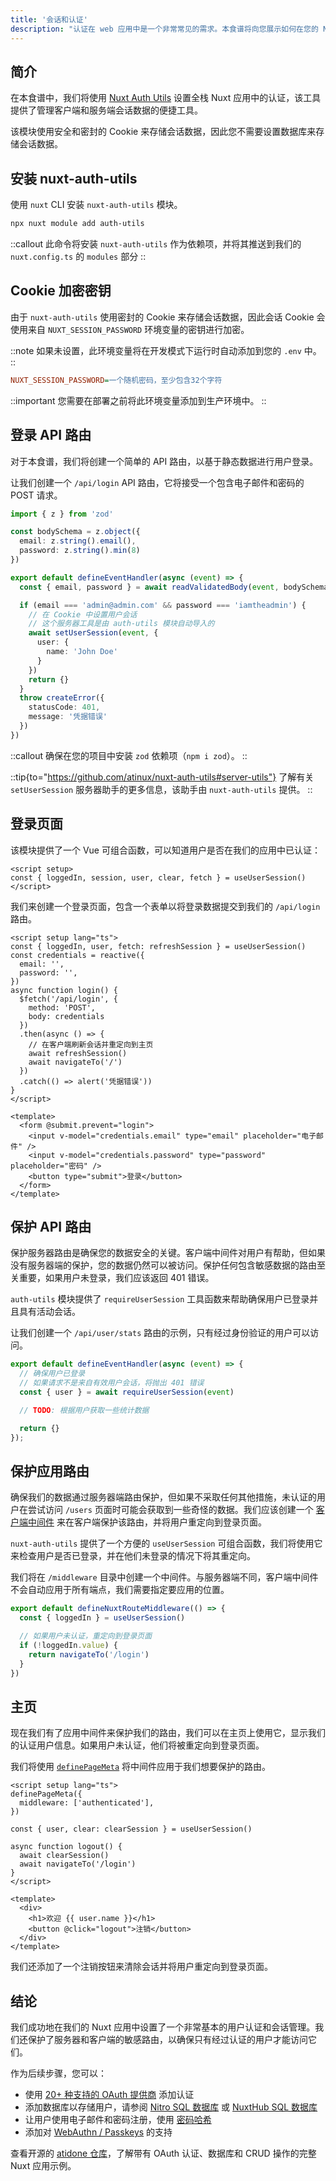 ```yaml
---
title: '会话和认证'
description: "认证在 web 应用中是一个非常常见的需求。本食谱将向您展示如何在您的 Nuxt 应用中实现基本的用户注册和认证。"
---
```


## 简介

在本食谱中，我们将使用 [Nuxt Auth Utils](https://github.com/Atinux/nuxt-auth-utils) 设置全栈 Nuxt 应用中的认证，该工具提供了管理客户端和服务端会话数据的便捷工具。

该模块使用安全和密封的 Cookie 来存储会话数据，因此您不需要设置数据库来存储会话数据。

## 安装 nuxt-auth-utils

使用 `nuxt` CLI 安装 `nuxt-auth-utils` 模块。

```bash [Terminal]
npx nuxt module add auth-utils
```

::callout
此命令将安装 `nuxt-auth-utils` 作为依赖项，并将其推送到我们的 `nuxt.config.ts` 的 `modules` 部分
::

## Cookie 加密密钥

由于 `nuxt-auth-utils` 使用密封的 Cookie 来存储会话数据，因此会话 Cookie 会使用来自 `NUXT_SESSION_PASSWORD` 环境变量的密钥进行加密。

::note
如果未设置，此环境变量将在开发模式下运行时自动添加到您的 `.env` 中。
::

```ini [.env]
NUXT_SESSION_PASSWORD=一个随机密码，至少包含32个字符
```

::important
您需要在部署之前将此环境变量添加到生产环境中。
::

## 登录 API 路由

对于本食谱，我们将创建一个简单的 API 路由，以基于静态数据进行用户登录。

让我们创建一个 `/api/login` API 路由，它将接受一个包含电子邮件和密码的 POST 请求。

```ts [server/api/login.post.ts]
import { z } from 'zod'

const bodySchema = z.object({
  email: z.string().email(),
  password: z.string().min(8)
})

export default defineEventHandler(async (event) => {
  const { email, password } = await readValidatedBody(event, bodySchema.parse)

  if (email === 'admin@admin.com' && password === 'iamtheadmin') {
    // 在 Cookie 中设置用户会话
    // 这个服务器工具是由 auth-utils 模块自动导入的
    await setUserSession(event, {
      user: {
        name: 'John Doe'
      }
    })
    return {}
  }
  throw createError({
    statusCode: 401,
    message: '凭据错误'
  })
})
```

::callout
确保在您的项目中安装 `zod` 依赖项（`npm i zod`）。
::

::tip{to="https://github.com/atinux/nuxt-auth-utils#server-utils"}
了解有关 `setUserSession` 服务器助手的更多信息，该助手由 `nuxt-auth-utils` 提供。
::

## 登录页面

该模块提供了一个 Vue 可组合函数，可以知道用户是否在我们的应用中已认证：

```vue
<script setup>
const { loggedIn, session, user, clear, fetch } = useUserSession()
</script>
```

我们来创建一个登录页面，包含一个表单以将登录数据提交到我们的 `/api/login` 路由。

```vue [app/pages/login.vue]
<script setup lang="ts">
const { loggedIn, user, fetch: refreshSession } = useUserSession()
const credentials = reactive({
  email: '',
  password: '',
})
async function login() {
  $fetch('/api/login', {
    method: 'POST',
    body: credentials
  })
  .then(async () => {
    // 在客户端刷新会话并重定向到主页
    await refreshSession()
    await navigateTo('/')
  })
  .catch(() => alert('凭据错误'))
}
</script>

<template>
  <form @submit.prevent="login">
    <input v-model="credentials.email" type="email" placeholder="电子邮件" />
    <input v-model="credentials.password" type="password" placeholder="密码" />
    <button type="submit">登录</button>
  </form>
</template>
```

## 保护 API 路由

保护服务器路由是确保您的数据安全的关键。客户端中间件对用户有帮助，但如果没有服务器端的保护，您的数据仍然可以被访问。保护任何包含敏感数据的路由至关重要，如果用户未登录，我们应该返回 401 错误。

`auth-utils` 模块提供了 `requireUserSession` 工具函数来帮助确保用户已登录并且具有活动会话。

让我们创建一个 `/api/user/stats` 路由的示例，只有经过身份验证的用户可以访问。

```ts [server/api/user/stats.get.ts]
export default defineEventHandler(async (event) => {
  // 确保用户已登录
  // 如果请求不是来自有效用户会话，将抛出 401 错误
  const { user } = await requireUserSession(event)

  // TODO: 根据用户获取一些统计数据

  return {}
});
```

## 保护应用路由

确保我们的数据通过服务器端路由保护，但如果不采取任何其他措施，未认证的用户在尝试访问 `/users` 页面时可能会获取到一些奇怪的数据。我们应该创建一个 [客户端中间件](https://nuxt.com/docs/guide/directory-structure/app/middleware) 来在客户端保护该路由，并将用户重定向到登录页面。

`nuxt-auth-utils` 提供了一个方便的 `useUserSession` 可组合函数，我们将使用它来检查用户是否已登录，并在他们未登录的情况下将其重定向。

我们将在 `/middleware` 目录中创建一个中间件。与服务器端不同，客户端中间件不会自动应用于所有端点，我们需要指定要应用的位置。

```typescript [app/middleware/authenticated.ts]
export default defineNuxtRouteMiddleware(() => {
  const { loggedIn } = useUserSession()

  // 如果用户未认证，重定向到登录页面
  if (!loggedIn.value) {
    return navigateTo('/login')
  }
})
```

## 主页

现在我们有了应用中间件来保护我们的路由，我们可以在主页上使用它，显示我们的认证用户信息。如果用户未认证，他们将被重定向到登录页面。

我们将使用 [`definePageMeta`](/docs/api/utils/define-page-meta) 将中间件应用于我们想要保护的路由。

```vue [app/pages/index.vue]
<script setup lang="ts">
definePageMeta({
  middleware: ['authenticated'],
})
  
const { user, clear: clearSession } = useUserSession()

async function logout() {
  await clearSession()
  await navigateTo('/login')
}
</script>

<template>
  <div>
    <h1>欢迎 {{ user.name }}</h1>
    <button @click="logout">注销</button>
  </div>
</template>
```

我们还添加了一个注销按钮来清除会话并将用户重定向到登录页面。

## 结论

我们成功地在我们的 Nuxt 应用中设置了一个非常基本的用户认证和会话管理。我们还保护了服务器和客户端的敏感路由，以确保只有经过认证的用户才能访问它们。

作为后续步骤，您可以：
- 使用 [20+ 种支持的 OAuth 提供商](https://github.com/atinux/nuxt-auth-utils?tab=readme-ov-file#supported-oauth-providers) 添加认证
- 添加数据库以存储用户，请参阅 [Nitro SQL 数据库](https://nitro.zhcndoc.com/guide/database) 或 [NuxtHub SQL 数据库](https://hub.nuxt.com/docs/features/database)
- 让用户使用电子邮件和密码注册，使用 [密码哈希](https://github.com/atinux/nuxt-auth-utils?tab=readme-ov-file#password-hashing)
- 添加对 [WebAuthn / Passkeys](https://github.com/atinux/nuxt-auth-utils?tab=readme-ov-file#webauthn-passkey) 的支持

查看开源的 [atidone 仓库](https://github.com/atinux/atidone)，了解带有 OAuth 认证、数据库和 CRUD 操作的完整 Nuxt 应用示例。

